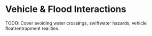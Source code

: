 # Vehicle & Flood Interactions

TODO: Cover avoiding water crossings, swiftwater hazards, vehicle float/entrapment realities.

